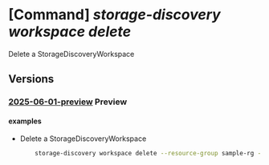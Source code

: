 # [Command] _storage-discovery workspace delete_

Delete a StorageDiscoveryWorkspace

## Versions

### [2025-06-01-preview](/Resources/mgmt-plane/L3N1YnNjcmlwdGlvbnMve30vcmVzb3VyY2Vncm91cHMve30vcHJvdmlkZXJzL21pY3Jvc29mdC5zdG9yYWdlZGlzY292ZXJ5L3N0b3JhZ2VkaXNjb3Zlcnl3b3Jrc3BhY2VzL3t9/2025-06-01-preview.xml) **Preview**

<!-- mgmt-plane /subscriptions/{}/resourcegroups/{}/providers/microsoft.storagediscovery/storagediscoveryworkspaces/{} 2025-06-01-preview -->

#### examples

- Delete a StorageDiscoveryWorkspace
    ```bash
        storage-discovery workspace delete --resource-group sample-rg --storage-discovery-workspace-name sampleworkspace
    ```
